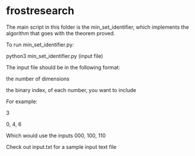 # frostresearch

The main script in this folder is the min_set_identifier, which implements the algorithm that goes with the theorem proved.

To run min_set_identifier.py:

python3 min_set_identifier.py (input file)

The input file should be in the following format:

the number of dimensions

the binary index, of each number, you want to include


For example:

3

0, 4, 6

Which would use the inputs 000, 100, 110

Check out input.txt for a sample input text file
